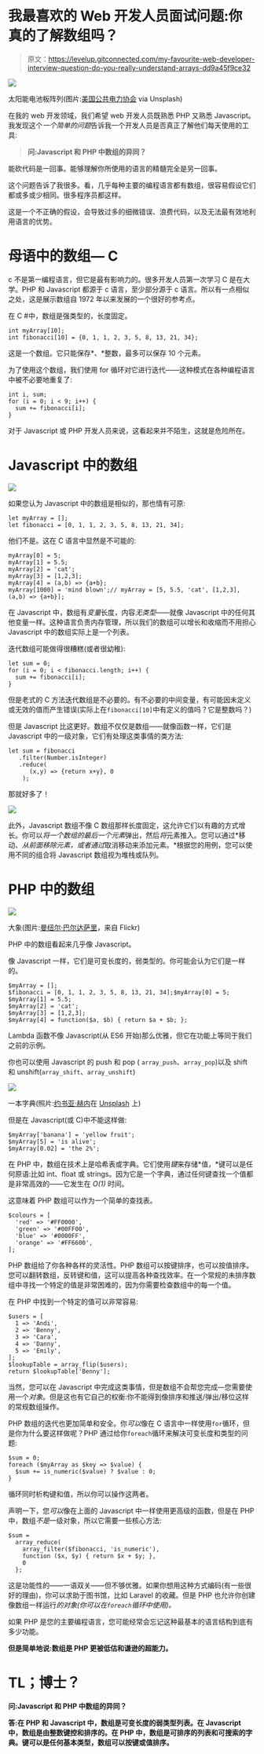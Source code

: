 # 我最喜欢的 Web 开发人员面试问题:你真的了解数组吗？

> 原文：<https://levelup.gitconnected.com/my-favourite-web-developer-interview-question-do-you-really-understand-arrays-dd9a45f9ce32>

![](img/2add8a8c75afb40d82a550a4e47b14eb.png)

太阳能电池板阵列(图片:[美国公共电力协会](https://unsplash.com/@publicpowerorg?utm_source=unsplash&utm_medium=referral&utm_content=creditCopyText) via Unsplash)

在我的 web 开发领域，我们希望 web 开发人员既熟悉 PHP 又熟悉 Javascript。我发现这个*一个简单的问题*告诉我一个开发人员是否真正了解他们每天使用的工具:

> **问:Javascript 和 PHP 中数组的异同？**

能砍代码是一回事。能够理解你所使用的语言的精髓完全是另一回事。

这个问题告诉了我很多。看，几乎每种主要的编程语言都有数组，很容易假设它们都或多或少相同。很多程序员都这样。

这是一个不正确的假设，会导致过多的细微错误、浪费代码，以及无法最有效地利用语言的优势。

# 母语中的数组— C

c 不是第一编程语言，但它是最有影响力的。很多开发人员第一次学习 C 是在大学。PHP 和 Javascript 都源于 c 语言，至少部分源于 c 语言。所以有一点相似之处，这是展示数组自 1972 年以来发展的一个很好的参考点。

在 C #中，数组是强类型的，长度固定。

```
int myArray[10];
int fibonacci[10] = {0, 1, 1, 2, 3, 5, 8, 13, 21, 34};
```

这是一个数组。它只能保存*、*整数，最多可以保存 10 个元素。

为了使用这个数组，我们使用 for 循环对它进行迭代——这种模式在各种编程语言中被不必要地重复了:

```
int i, sum;
for (i = 0; i < 9; i++) {
  sum += fibonacci[i];
}
```

对于 Javascript 或 PHP 开发人员来说，这看起来并不陌生，这就是危险所在。

# Javascript 中的数组

![](img/8eafc9c9dc0ab15e4310b2a55ea276d2.png)

如果您认为 Javascript 中的数组是相似的，那也情有可原:

```
let myArray = [];
let fibonacci = [0, 1, 1, 2, 3, 5, 8, 13, 21, 34];
```

他们不是。这在 C 语言中显然是不可能的:

```
myArray[0] = 5;
myArray[1] = 5.5;
myArray[2] = 'cat';
myArray[3] = [1,2,3];
myArray[4] = (a,b) => {a+b};
myArray[1000] = 'mind blown';// myArray = [5, 5.5, 'cat', [1,2,3], (a,b) => {a+b}];
```

在 Javascript 中，数组有*变量*长度，内容*无类型*——就像 Javascript 中的任何其他变量一样。这种语言负责内存管理，所以我们的数组可以增长和收缩而不用担心 Javascript 中的数组实际上是一个列表。

迭代数组可能做得很糟糕(或者很幼稚):

```
let sum = 0;
for (i = 0; i < fibonacci.length; i++) {
  sum += fibonacci[i];
}
```

但是老式的 C 方法迭代数组是不必要的。有不必要的中间变量，有可能因未定义或无效的值而产生错误(实际上在`fibonacci[10]`中有定义的值吗？它是整数吗？)

但是 Javascript 比这更好。数组不仅仅是数组——就像函数一样，它们是 Javascript 中的一级对象，它们有处理这类事情的类方法:

```
let sum = fibonacci
   .filter(Number.isInteger)
   .reduce(
      (x,y) => {return x+y}, 0
    );
```

那就好多了！

![](img/eb4b87233a34787bb8829924a7b7eb09.png)

此外，Javascript 数组不像 C 数组那样长度固定，这允许它们以有趣的方式增长。你可以*将一个数组的最后一个元素*弹出，然后*将*元素推入。您可以通过*移动、*从前面移除元素，或者通过*取消移动来添加元素。*根据您的用例，您可以使用不同的组合将 Javascript 数组视为堆栈或队列。

# PHP 中的数组

![](img/bbd32b62444c1bc93d9df6c11a582bb9.png)

大象(图片:[曼纽尔·巴尔达萨里](https://www.flickr.com/photos/kea42/4372405053)，来自 Flickr)

PHP 中的数组看起来几乎像 Javascript。

像 Javascript 一样，它们是可变长度的，弱类型的。你可能会认为它们是一样的。

```
$myArray = [];
$fibonacci = [0, 1, 1, 2, 3, 5, 8, 13, 21, 34];$myArray[0] = 5;
$myArray[1] = 5.5;
$myArray[2] = 'cat';
$myArray[3] = [1,2,3];
$myArray[4] = function($a, $b) { return $a + $b; };
```

Lambda 函数不像 Javascript(从 ES6 开始)那么优雅，但它在功能上等同于我们之前的示例。

你也可以使用 Javascript 的 push 和 pop ( `array_push`、`array_pop`)以及 shift 和 unshift(`array_shift`、`array_unshift`)

![](img/b02bcc0c8e53b6633e543043d08d21da.png)

一本字典(照片:[约书亚·赫内](https://unsplash.com/@mrthetrain?utm_source=unsplash&utm_medium=referral&utm_content=creditCopyText)在 [Unsplash](https://unsplash.com/s/photos/dictionary?utm_source=unsplash&utm_medium=referral&utm_content=creditCopyText) 上)

但是在 Javascript(或 C)中不能这样做:

```
$myArray['banana'] = 'yellow fruit';
$myArray[5] = 'is alive';
$myArray[0.02] = 'the 2%';
```

在 PHP 中，数组在技术上是哈希表或字典。它们使用*键*来存储*值，*键可以是任何原语:比如 int、float 或 strings。因为它是一个字典，通过任何键查找一个值都是非常高效的——它发生在 *O(1)* 时间。

这意味着 PHP 数组可以作为一个简单的查找表。

```
$colours = [
  'red' => '#FF0000',
  'green' => '#00FF00',
  'blue' => '#0000FF',
  'orange' => '#FF6600',
];
```

PHP 数组给了你各种各样的灵活性。PHP 数组可以按键排序，也可以按值排序。您可以翻转数组，反转键和值，这可以提高各种查找效率。在一个常规的未排序数组中寻找一个特定的值是非常困难的，因为你需要检查数组中的每一个值。

在 PHP 中找到一个特定的值可以非常容易:

```
$users = [
  1 => 'Andi',
  2 => 'Benny',
  3 => 'Cara',
  4 => 'Danny',
  5 => 'Emily',
];
$lookupTable = array_flip($users);
return $lookupTable['Benny'];
```

当然，您可以在 Javascript 中完成这类事情，但是数组不会帮您完成—您需要使用一个*对象*。但是这也有它自己的权衡:你不能得到像排序和推送/弹出/移位这样的常规数组操作。

PHP 数组的迭代也更加简单和安全。你*可以*像在 C 语言中一样使用`for`循环，但是你为什么要这样做呢？PHP 通过给你`foreach`循环来解决可变长度和类型的问题:

```
$sum = 0;
foreach ($myArray as $key => $value) {
  $sum += is_numeric($value) ? $value : 0;
}
```

循环同时析构键和值，所以你可以操作这两者。

声明一下，您*可以*像在上面的 Javascript 中一样使用更高级的函数，但是在 PHP 中，数组*不是*一级对象，所以它需要一些核心方法:

```
$sum = 
  array_reduce(
    array_filter($fibonacci, 'is_numeric'),
    function ($x, $y) { return $x + $y; },
    0
  }; 
```

这是功能性的——一语双关——但不够优雅。如果你想用这种方式编码(有一些很好的理由)，你可以求助于图书馆，比如 Laravel 的收藏。但是 PHP 也允许你创建像数组一样运行*的对象(你可以在`foreach`循环中使用)。*

如果 PHP 是您的主要编程语言，您可能经常会忘记这种最基本的语言结构到底有多少功能。

**但是简单地说:数组是 PHP 更被低估和谦逊的超能力。**

# TL；博士？

**问:Javascript 和 PHP 中数组的异同？**

**答:在 PHP 和 Javascript 中，数组是可变长度的弱类型列表。在 Javascript 中，数组是由整数键控和排序的。在 PHP 中，数组是可排序的列表和可搜索的字典。键可以是任何基本类型，数组可以按键或值排序。**